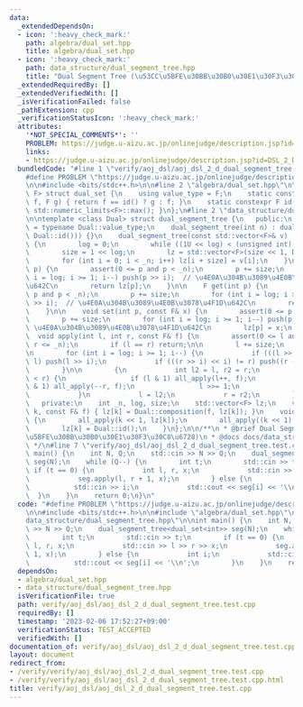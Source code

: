 ```yaml
---
data:
  _extendedDependsOn:
  - icon: ':heavy_check_mark:'
    path: algebra/dual_set.hpp
    title: algebra/dual_set.hpp
  - icon: ':heavy_check_mark:'
    path: data_structure/dual_segment_tree.hpp
    title: "Dual Segment Tree (\u53CC\u5BFE\u30BB\u30B0\u30E1\u30F3\u30C8\u6728)"
  _extendedRequiredBy: []
  _extendedVerifiedWith: []
  _isVerificationFailed: false
  _pathExtension: cpp
  _verificationStatusIcon: ':heavy_check_mark:'
  attributes:
    '*NOT_SPECIAL_COMMENTS*': ''
    PROBLEM: https://judge.u-aizu.ac.jp/onlinejudge/description.jsp?id=DSL_2_D
    links:
    - https://judge.u-aizu.ac.jp/onlinejudge/description.jsp?id=DSL_2_D
  bundledCode: "#line 1 \"verify/aoj_dsl/aoj_dsl_2_d_dual_segment_tree.test.cpp\"\n\
    #define PROBLEM \"https://judge.u-aizu.ac.jp/onlinejudge/description.jsp?id=DSL_2_D\"\
    \n\n#include <bits/stdc++.h>\n\n#line 2 \"algebra/dual_set.hpp\"\n\ntemplate <class\
    \ F> struct dual_set {\n    using value_type = F;\n    static constexpr F composition(F\
    \ f, F g) { return f == id() ? g : f; }\n    static constexpr F id() { return\
    \ std::numeric_limits<F>::max(); }\n};\n#line 2 \"data_structure/dual_segment_tree.hpp\"\
    \n\ntemplate <class Dual> struct dual_segment_tree {\n   public:\n    using F\
    \ = typename Dual::value_type;\n    dual_segment_tree(int n) : dual_segment_tree(std::vector<F>(n,\
    \ Dual::id())) {}\n    dual_segment_tree(const std::vector<F>& v) : _n((int)v.size())\
    \ {\n        log = 0;\n        while ((1U << log) < (unsigned int)(_n)) log++;\n\
    \        size = 1 << log;\n        lz = std::vector<F>(size << 1, Dual::id());\n\
    \        for (int i = 0; i < _n; i++) lz[i + size] = v[i];\n    }\n\n    F operator[](int\
    \ p) {\n        assert(0 <= p and p < _n);\n        p += size;\n        for (int\
    \ i = log; i >= 1; i--) push(p >> i);  // \u4E0A\u304B\u3089\u4E0B\u3078\u4F1D\
    \u642C\n        return lz[p];\n    }\n\n    F get(int p) {\n        assert(0 <=\
    \ p and p < _n);\n        p += size;\n        for (int i = log; i >= 1; i--) push(p\
    \ >> i);  // \u4E0A\u304B\u3089\u4E0B\u3078\u4F1D\u642C\n        return lz[p];\n\
    \    }\n\n    void set(int p, const F& x) {\n        assert(0 <= p and p < _n);\n\
    \        p += size;\n        for (int i = log; i >= 1; i--) push(p >> i);  //\
    \ \u4E0A\u304B\u3089\u4E0B\u3078\u4F1D\u642C\n        lz[p] = x;\n    }\n\n  \
    \  void apply(int l, int r, const F& f) {\n        assert(0 <= l and l <= r and\
    \ r <= _n);\n        if (l == r) return;\n\n        l += size;\n        r += size;\n\
    \n        for (int i = log; i >= 1; i--) {\n            if (((l >> i) << i) !=\
    \ l) push(l >> i);\n            if (((r >> i) << i) != r) push((r - 1) >> i);\n\
    \        }\n\n        {\n            int l2 = l, r2 = r;\n            while (l\
    \ < r) {\n                if (l & 1) all_apply(l++, f);\n                if (r\
    \ & 1) all_apply(--r, f);\n                l >>= 1;\n                r >>= 1;\n\
    \            }\n            l = l2;\n            r = r2;\n        }\n    }\n\n\
    \   private:\n    int _n, log, size;\n    std::vector<F> lz;\n    void all_apply(int\
    \ k, const F& f) { lz[k] = Dual::composition(f, lz[k]); }\n    void push(int k)\
    \ {\n        all_apply(k << 1, lz[k]);\n        all_apply((k << 1) | 1, lz[k]);\n\
    \        lz[k] = Dual::id();\n    }\n};\n\n/**\n * @brief Dual Segment Tree (\u53CC\
    \u5BFE\u30BB\u30B0\u30E1\u30F3\u30C8\u6728)\n * @docs docs/data_structure/dual_segment_tree.md\n\
    \ */\n#line 7 \"verify/aoj_dsl/aoj_dsl_2_d_dual_segment_tree.test.cpp\"\n\nint\
    \ main() {\n    int N, Q;\n    std::cin >> N >> Q;\n    dual_segment_tree<dual_set<int>>\
    \ seg(N);\n    while (Q--) {\n        int t;\n        std::cin >> t;\n       \
    \ if (t == 0) {\n            int l, r, x;\n            std::cin >> l >> r >> x;\n\
    \            seg.apply(l, r + 1, x);\n        } else {\n            int i;\n \
    \           std::cin >> i;\n            std::cout << seg[i] << '\\n';\n      \
    \  }\n    }\n    return 0;\n}\n"
  code: "#define PROBLEM \"https://judge.u-aizu.ac.jp/onlinejudge/description.jsp?id=DSL_2_D\"\
    \n\n#include <bits/stdc++.h>\n\n#include \"algebra/dual_set.hpp\"\n#include \"\
    data_structure/dual_segment_tree.hpp\"\n\nint main() {\n    int N, Q;\n    std::cin\
    \ >> N >> Q;\n    dual_segment_tree<dual_set<int>> seg(N);\n    while (Q--) {\n\
    \        int t;\n        std::cin >> t;\n        if (t == 0) {\n            int\
    \ l, r, x;\n            std::cin >> l >> r >> x;\n            seg.apply(l, r +\
    \ 1, x);\n        } else {\n            int i;\n            std::cin >> i;\n \
    \           std::cout << seg[i] << '\\n';\n        }\n    }\n    return 0;\n}\n"
  dependsOn:
  - algebra/dual_set.hpp
  - data_structure/dual_segment_tree.hpp
  isVerificationFile: true
  path: verify/aoj_dsl/aoj_dsl_2_d_dual_segment_tree.test.cpp
  requiredBy: []
  timestamp: '2023-02-06 17:52:27+09:00'
  verificationStatus: TEST_ACCEPTED
  verifiedWith: []
documentation_of: verify/aoj_dsl/aoj_dsl_2_d_dual_segment_tree.test.cpp
layout: document
redirect_from:
- /verify/verify/aoj_dsl/aoj_dsl_2_d_dual_segment_tree.test.cpp
- /verify/verify/aoj_dsl/aoj_dsl_2_d_dual_segment_tree.test.cpp.html
title: verify/aoj_dsl/aoj_dsl_2_d_dual_segment_tree.test.cpp
---
```

